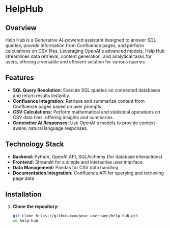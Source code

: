 # HelpHub

## Overview
Help Hub is a Generative AI-powered assistant designed to answer SQL queries, provide information from Confluence pages, and perform calculations on CSV files. Leveraging OpenAI's advanced models, Help Hub streamlines data retrieval, content generation, and analytical tasks for users, offering a versatile and efficient solution for various queries.

## Features
- **SQL Query Resolution:** Execute SQL queries on connected databases and return results instantly.
- **Confluence Integration:** Retrieve and summarize content from Confluence pages based on user prompts.
- **CSV Calculations:** Perform mathematical and statistical operations on CSV data files, offering insights and summaries.
- **Generative AI Responses:** Use OpenAI's models to provide context-aware, natural language responses.

## Technology Stack
- **Backend:** Python, OpenAI API, SQLAlchemy (for database interactions)
- **Frontend:** Streamlit for a simple and interactive user interface
- **Data Management:** Pandas for CSV data handling
- **Documentation Integration:** Confluence API for querying and retrieving page data

## Installation

1. **Clone the repository:**
   ```bash
   git clone https://github.com/your-username/help-hub.git
   cd help-hub
